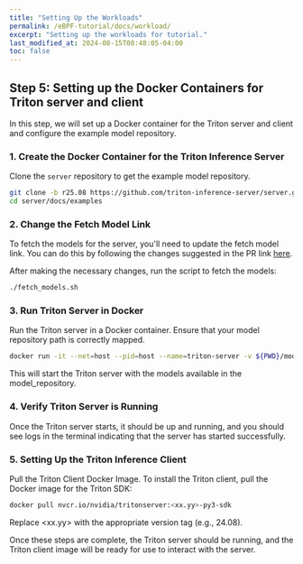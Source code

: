 ```yaml
---
title: "Setting Up the Workloads"
permalink: /eBPF-tutorial/docs/workload/
excerpt: "Setting up the workloads for tutorial."
last_modified_at: 2024-08-15T08:48:05-04:00
toc: false
---
```

## Step 5: Setting up the Docker Containers for Triton server and client

In this step, we will set up a Docker container for the Triton server and client and configure the example model repository.

### 1. Create the Docker Container for the Triton Inference Server

Clone the `server` repository to get the example model repository.

```bash
git clone -b r25.08 https://github.com/triton-inference-server/server.git
cd server/docs/examples
```

### 2. Change the Fetch Model Link

To fetch the models for the server, you'll need to update the fetch model link. You can do this by following the changes suggested in the PR link [here](https://github.com/triton-inference-server/server/pull/7621/files).

After making the necessary changes, run the script to fetch the models:

```bash
./fetch_models.sh
```

### 3. Run Triton Server in Docker

Run the Triton server in a Docker container. Ensure that your model repository path is correctly mapped.

```bash
docker run -it --net=host --pid=host --name=triton-server -v ${PWD}/model_repository:/models nvcr.io/nvidia/tritonserver:24.08-py3 tritonserver --model-repository=/models
```

This will start the Triton server with the models available in the model_repository.

### 4. Verify Triton Server is Running

Once the Triton server starts, it should be up and running, and you should see logs in the terminal indicating that the server has started successfully.

### 5. Setting Up the Triton Inference Client

Pull the Triton Client Docker Image. To install the Triton client, pull the Docker image for the Triton SDK:

```bash
docker pull nvcr.io/nvidia/tritonserver:<xx.yy>-py3-sdk
```
Replace <xx.yy> with the appropriate version tag (e.g., 24.08).

Once these steps are complete, the Triton server should be running, and the Triton client image will be ready for use to interact with the server.
